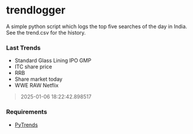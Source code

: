 # trendlogger
A simple python script which logs the top five searches of the day in India.<br>See the trend.csv for the history.<br>

<!-- Last Trends -->
### Last Trends
* Standard Glass Lining IPO GMP
* ITC share price
* RRB
* Share market today
* WWE RAW Netflix
> 2025-01-06 18:22:42.898517

<!-- Requirements -->
### Requirements
* [PyTrends](https://github.com/dreyco676/pytrends)
